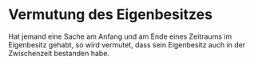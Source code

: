 # Vermutung des Eigenbesitzes

Hat jemand eine Sache am Anfang und am Ende eines Zeitraums im Eigenbesitz gehabt, so wird vermutet, dass sein Eigenbesitz auch in der Zwischenzeit bestanden habe. 


